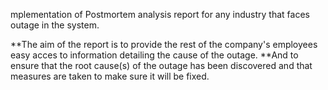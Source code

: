 mplementation of Postmortem analysis report for any industry that faces outage in the system.

**The aim of the report is to provide the rest of the company's employees easy acces to information detailing the cause of the outage.
**And to ensure that the root cause(s) of the outage has been discovered and that measures are taken to make sure it will be fixed.
